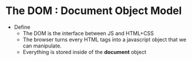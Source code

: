 # The DOM : Document Object Model

* Define
    * The DOM is the interface between JS and HTML+CSS
    * The browser turns every HTML tags into a javascript object that we can manipulate.
    * Everything is stored inside of the **document** object